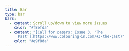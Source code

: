 ```yaml
---
title: Bar
type: bar
bars:
  - content: Scroll up/down to view more issues
    color: "#f8efda"
  - content: "[Call for papers: Issue 3, 'The
      Past'](https://www.colouring-in.com/#3-the-past)"
    color: "#e9f8da"
---
```

